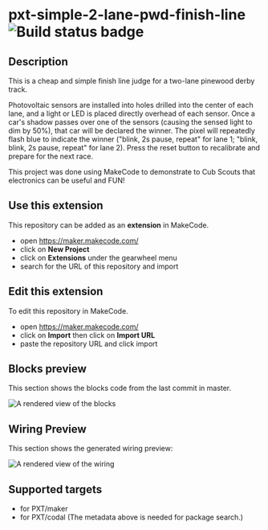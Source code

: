 # pxt-simple-2-lane-pwd-finish-line ![Build status badge](https://github.com/ckxng/pxt-simple-2-lane-pwd-finish-line/workflows/MakeCode/badge.svg)

## Description

This is a cheap and simple finish line judge for a two-lane pinewood derby track.

Photovoltaic sensors are installed into holes drilled into the center of each lane, and a light or LED is placed directly overhead of each sensor.  Once a car's shadow passes over one of the sensors (causing the sensed light to dim by 50%), that car will be declared the winner.  The pixel will repeatedly flash blue to indicate the winner  ("blink, 2s pause, repeat" for lane 1; "blink, blink, 2s pause, repeat" for lane 2).  Press the reset button to recalibrate and prepare for the next race.

This project was done using MakeCode to demonstrate to Cub Scouts that electronics can be useful and FUN!


## Use this extension

This repository can be added as an **extension** in MakeCode.

* open https://maker.makecode.com/
* click on **New Project**
* click on **Extensions** under the gearwheel menu
* search for the URL of this repository and import

## Edit this extension

To edit this repository in MakeCode.

* open https://maker.makecode.com/
* click on **Import** then click on **Import URL**
* paste the repository URL and click import

## Blocks preview

This section shows the blocks code from the last commit in master.

![A rendered view of the blocks](https://github.com/ckxng/pxt-simple-2-lane-pwd-finish-line/raw/master/.makecode/blocks.png)

## Wiring Preview

This section shows the generated wiring preview:

![A rendered view of the wiring](https://github.com/ckxng/pxt-simple-2-lane-pwd-finish-line/raw/master/.makecode/wiring.png)


## Supported targets

* for PXT/maker
* for PXT/codal
(The metadata above is needed for package search.)

